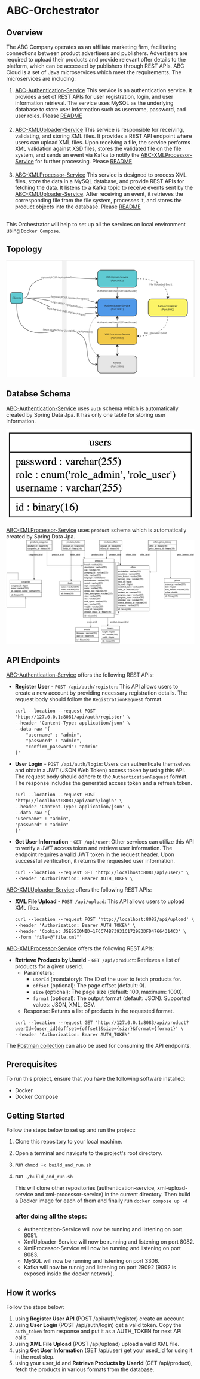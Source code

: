 # ABC-Orchestrator

## Overview 

The ABC Company operates as an affiliate marketing firm, facilitating connections between product advertisers and publishers. Advertisers are required to upload their products and provide relevant offer details to the platform, which can be accessed by publishers through REST APIs.
ABC Cloud is a set of Java microservices which meet the requirements. The microservices are including: 
1. [ABC-Authentication-Service](https://github.com/fargholamian/ABC-Authentication-Service)
   This service is an authentication service. It provides a set of REST APIs for user registration, login, and user information retrieval. The service uses MySQL as the underlying database to store user information such as username, password, and user roles. Please [README](https://github.com/fargholamian/ABC-Authentication-Service/blob/main/README.md) 
####
2. [ABC-XMLUploader-Service](https://github.com/fargholamian/ABC-XMLUploader-Service)
   This service is responsible for receiving, validating, and storing XML files. It provides a REST API endpoint where users can upload XML files. Upon receiving a file, the service performs XML validation against XSD files, stores the validated file on the file system, and sends an event via Kafka to notify the [ABC-XMLProcessor-Service](https://github.com/fargholamian/ABC-XMLProcessor-Service) for further processing. Please [README](https://github.com/fargholamian/ABC-XMLUploader-Service/blob/main/README.md)
####
3. [ABC-XMLProcessor-Service](https://github.com/fargholamian/ABC-XMLProcessor-Service)
   This service is designed to process XML files, store the data in a MySQL database, and provide REST APIs for fetching the data. It listens to a Kafka topic to receive events sent by the [ABC-XMLUploader-Service](https://github.com/fargholamian/ABC-XMLUploader-Service). After receiving an event, it retrieves the corresponding file from the file system, processes it, and stores the product objects into the database. Please [README](https://github.com/fargholamian/ABC-XMLProcessor-Service/blob/main/README.md)

##

This Orchestrator will help to set up all the services on local environment using `Docker Compose`. 


## Topology

![ABC-Cloud-Topology.png](ABC-Cloud-Topology.png)

## Databse Schema 
[ABC-Authentication-Service](https://github.com/fargholamian/ABC-Authentication-Service) uses `auth` schema which is automatically created by Spring Data Jpa. It has only one table for storing user information.

![authentication-service-db-schema](authentication-service-db-schema.png)

[ABC-XMLProcessor-Service](https://github.com/fargholamian/ABC-XMLProcessor-Service) uses `product` schema which is automatically created by Spring Data Jpa. 
![xml-processor-service-db-schema](xml-processor-service-db-schema.png)

## API Endpoints
[ABC-Authentication-Service](https://github.com/fargholamian/ABC-Authentication-Service) offers the following REST APIs:

- **Register User** - `POST /api/auth/register`: This API allows users to create a new account by providing necessary registration details. The request body should follow the `RegistrationRequest` format.

    ```
    curl --location --request POST 'http://127.0.0.1:8081/api/auth/register' \
    --header 'Content-Type: application/json' \
    --data-raw '{
        "username" : "admin",
        "password" : "admin",
        "confirm_password": "admin"
    }'
    ```
- **User Login** - `POST /api/auth/login`: Users can authenticate themselves and obtain a JWT (JSON Web Token) access token by using this API. The request body should adhere to the `AuthenticationRequest` format. The response includes the generated access token and a refresh token.
    ```
    curl --location --request POST 'http://localhost:8081/api/auth/login' \
    --header 'Content-Type: application/json' \
    --data-raw '{
    "username" : "admin",
    "password" : "admin"
    }'
    ```
- **Get User Information** - `GET /api/user`: Other services can utilize this API to verify a JWT access token and retrieve user information. The endpoint requires a valid JWT token in the request header. Upon successful verification, it returns the requested user information.
    ```
    curl --location --request GET 'http://localhost:8081/api/user/' \
    --header 'Authorization: Bearer AUTH_TOKEN \
    ```

[ABC-XMLUploader-Service](https://github.com/fargholamian/ABC-XMLUploader-Service) offers the following REST APIs:
- **XML File Upload** - `POST /api/upload`: This API allows users to upload XML files.
    ```
    curl --location --request POST 'http://localhost:8082/api/upload' \
    --header 'Authorization: Bearer AUTH_TOKEN' \
    --header 'Cookie: JSESSIONID=1FCC74B73931C1729E3DFD47664314C3' \
    --form 'file=@"file.xml"'
    ```
[ABC-XMLProcessor-Service](https://github.com/fargholamian/ABC-XMLProcessor-Service) offers the following REST APIs:
- **Retrieve Products by UserId** - `GET /api/product`: Retrieves a list of products for a given userId.
    - Parameters:
        - `userId` (mandatory): The ID of the user to fetch products for.
        - `offset` (optional): The page offset (default: 0).
        - `size` (optional): The page size (default: 100, maximum: 1000).
        - `format` (optional): The output format (default: JSON). Supported values: JSON, XML, CSV.
    - Response: Returns a list of products in the requested format.
    ```
    curl --location --request GET 'http://127.0.0.1:8083/api/product?userId={user_id}&offset={offset}&size={sizr}&format={format}' \
    --header 'Authorization: Bearer AUTH_TOKEN'
    ```

The [Postman collection](https://github.com/fargholamian/abc-orchestrator/blob/main/ABC-Cloud-API-Collection.postman_collection.json) can also be used for consuming the API endpoints.


## Prerequisites

To run this project, ensure that you have the following software installed:

- Docker 
- Docker Compose

## Getting Started

Follow the steps below to set up and run the project:

1. Clone this repository to your local machine.
2. Open a terminal and navigate to the project's root directory.
3. run `chmod +x build_and_run.sh`
4. run `./build_and_run.sh`

    This will clone other repositories (authentication-service, xml-upload-service and xml-processor-service) in the current directory. Then build a Docker image for each of them and finally run `docker compose up -d`

    ### after doing all the steps:
    - Authentication-Service will now be running and listening on port 8081. 
    - XmlUploader-Service will now be running and listening on port 8082.
    - XmlProcessor-Service will now be running and listening on port 8083.
    - MySQL will now be running and listening on port 3306.
    - Kafka will now be runnig and listening on port 29092 (9092 is exposed inside the docker network).

## How it works
Follow the steps below:
1. using **Register User API** (POST /api/auth/register) create an account
2. using **User Login** (POST /api/auth/login) get a valid token. Copy the `auth_token` from response and put it as a AUTH_TOKEN for next API calls.
3. using **XML File Upload** (POST /api/upload) upload a valid XML file. 
4. using **Get User Information** (GET /api/user) get your used_id for using it in the next step.
5. using your user_id and **Retrieve Products by UserId** (GET /api/product), fetch the products in various formats from the database.